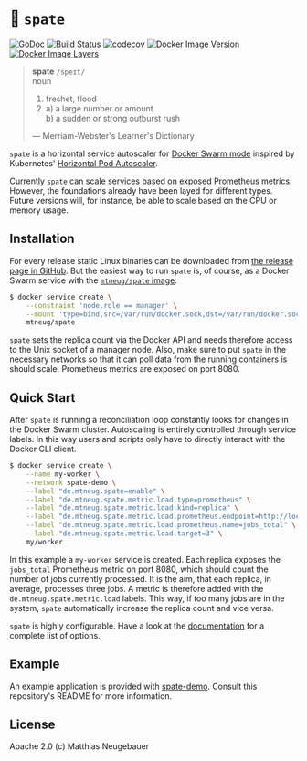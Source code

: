 # :ocean: `spate`

[![GoDoc](https://godoc.org/github.com/mtneug/spate?status.png)](https://godoc.org/github.com/mtneug/spate)
[![Build Status](https://travis-ci.org/mtneug/spate.svg?branch=master)](https://travis-ci.org/mtneug/spate)
[![codecov](https://codecov.io/gh/mtneug/spate/branch/master/graph/badge.svg)](https://codecov.io/gh/mtneug/spate)
[![Docker Image Version](https://images.microbadger.com/badges/version/mtneug/spate.svg)](https://hub.docker.com/r/mtneug/spate/)
[![Docker Image Layers](https://images.microbadger.com/badges/image/mtneug/spate.svg)](https://microbadger.com/images/mtneug/spate)

> **spate** `/speɪt/`<br>
> noun
>
> 1.  freshet, flood
> 2.  a) a large number or amount<br>
>     b) a sudden or strong outburst rush
>
> — Merriam-Webster's Learner's Dictionary

`spate` is a horizontal service autoscaler for [Docker Swarm mode](https://docs.docker.com/engine/swarm/) inspired by Kubernetes' [Horizontal Pod Autoscaler](http://kubernetes.io/docs/user-guide/horizontal-pod-autoscaling/).

Currently `spate` can scale services based on exposed [Prometheus](https://prometheus.io/) metrics. However, the foundations already have been layed for different types. Future versions will, for instance, be able to scale based on the CPU or memory usage.

## Installation

For every release static Linux binaries can be downloaded from [the release page in GitHub](https://github.com/mtneug/spate/releases/latest). But the easiest way to run `spate` is, of course, as a Docker Swarm service with the [`mtneug/spate` image](https://hub.docker.com/r/mtneug/spate/):

```sh
$ docker service create \
    --constraint 'node.role == manager' \
    --mount 'type=bind,src=/var/run/docker.sock,dst=/var/run/docker.sock' \
    mtneug/spate
```

`spate` sets the replica count via the Docker API and needs therefore access to the Unix socket of a manager node. Also, make sure to put `spate` in the necessary networks so that it can poll data from the running containers is should scale. Prometheus metrics are exposed on port 8080.

## Quick Start

After `spate` is running a reconciliation loop constantly looks for changes in the Docker Swarm cluster. Autoscaling is entirely controlled through service labels. In this way users and scripts only have to directly interact with the Docker CLI client.

```sh
$ docker service create \
    --name my-worker \
    --network spate-demo \
    --label "de.mtneug.spate=enable" \
    --label "de.mtneug.spate.metric.load.type=prometheus" \
    --label "de.mtneug.spate.metric.load.kind=replica" \
    --label "de.mtneug.spate.metric.load.prometheus.endpoint=http://localhost:8080/metrics" \
    --label "de.mtneug.spate.metric.load.prometheus.name=jobs_total" \
    --label "de.mtneug.spate.metric.load.target=3" \
    my/worker
```

In this example a `my-worker` service is created. Each replica exposes the `jobs_total` Prometheus metric on port 8080, which should count the number of jobs currently processed. It is the aim, that each replica, in average, processes three jobs. A metric is therefore added with the `de.mtneug.spate.metric.load` labels. This way, if too many jobs are in the system, `spate` automatically increase the replica count and vice versa.

`spate` is highly configurable. Have a look at the [documentation](doc/README.md) for a complete list of options.

## Example

An example application is provided with [spate-demo](https://github.com/mtneug/spate-demo). Consult this repository's README for more information.

## License

Apache 2.0 (c) Matthias Neugebauer
